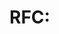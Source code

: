 # RFC: <title>

- Status: Draft
- Date: YYYY-MM-DD
- Authors: <you>
- Discussion: <issue or PR link>

## Summary

One paragraph explanation of the proposal.

## Motivation

Why are we doing this? What use cases does it support?

## Detailed design

- New/changed components
- API/ABI changes
- Data structures and flows
- Backwards compatibility

## Drawbacks

Why should we not do this?

## Alternatives

What other designs were considered?

## Adoption strategy

Rollout, migration, deprecation plan.

## Unresolved questions

Open questions and follow-ups.
